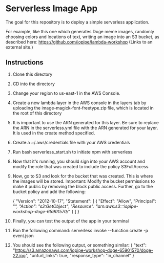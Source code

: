 # Serverless Image App

The goal for this repository is to deploy a simple serverless application.

For example, like this one which generates Doge meme images, randomly choosing colors and locations of text, writing an image into an S3 bucket, as described here:
https://github.com/iopipe/lambda-workshop (Links to an external site.)

## Instructions

1. Clone this directory
2. CD into the directory
3. Change your region to us-east-1 in the AWS Console. 
4. Create a new lambda layer in the AWS console in the layers tab by uploading the image-magick-font-freetype.zip file, which is located in the root of this directory
5. It is important to use the ARN generated for this layer. Be sure to replace the ARN in the serverless.yml file with the ARN generated for your layer. It is used in the create method specified.
6. Create a ~/.aws/credentials file with your AWS credentials
7. Run bash serverless_start.sh to initiate npm with serverless
8. Now that it's running, you should sign into your AWS account and modify the role that 
   was created to include the policy S3FullAccess
9. Now, go to S3 and look for the bucket that was created. This is where the images will be stored.
    Important: Modify the bucket permissions to make it public by removing the block public access.
    Further, go to the bucket policy and add the following:

   {
     "Version": "2012-10-17",
     "Statement": [
     {
       "Effect": "Allow",
       "Principal": "*",
       "Action": "s3:GetObject",
       "Resource": "arn:aws:s3:::iopipe-workshop-doge-65901570/*"
      }
    ]
   }

10. Finally, you can test the output of the app in your terminal
11. Run the following command: serverless invoke --function create -p event.json
12. You should see the following output, or something similar:
    {
    "text": "<https://s3.amazonaws.com/iopipe-workshop-doge-65901570/doge-22.jpg>",
    "unfurl_links": true,
    "response_type": "in_channel"
    }
